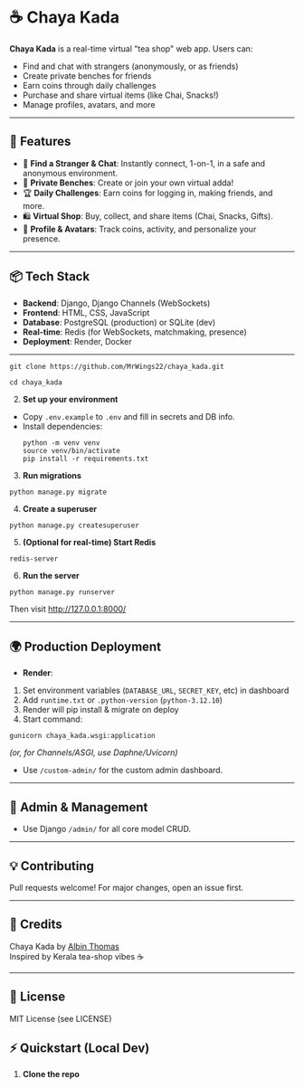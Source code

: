 # ☕️ Chaya Kada

**Chaya Kada** is a real-time virtual "tea shop" web app. Users can:
- Find and chat with strangers (anonymously, or as friends)
- Create private benches for friends
- Earn coins through daily challenges
- Purchase and share virtual items (like Chai, Snacks!)
- Manage profiles, avatars, and more

---

## 🚀 Features

- 🔗 **Find a Stranger & Chat**: Instantly connect, 1-on-1, in a safe and anonymous environment.
- 👥 **Private Benches**: Create or join your own virtual adda!
- 🏆 **Daily Challenges**: Earn coins for logging in, making friends, and more.
- 🛍️ **Virtual Shop**: Buy, collect, and share items (Chai, Snacks, Gifts).
- 🏅 **Profile & Avatars**: Track coins, activity, and personalize your presence.

---

## 📦 Tech Stack

- **Backend**: Django, Django Channels (WebSockets)
- **Frontend**: HTML, CSS, JavaScript
- **Database**: PostgreSQL (production) or SQLite (dev)
- **Real-time**: Redis (for WebSockets, matchmaking, presence)
- **Deployment**: Render, Docker

---
`git clone https://github.com/MrWings22/chaya_kada.git`

`cd chaya_kada`

2. **Set up your environment**
- Copy `.env.example` to `.env` and fill in secrets and DB info.
- Install dependencies:
  ```
  python -m venv venv
  source venv/bin/activate
  pip install -r requirements.txt
  ```

3. **Run migrations**
```
python manage.py migrate
```
4. **Create a superuser**
```
python manage.py createsuperuser
```
5. **(Optional for real-time) Start Redis**

`redis-server`

6. **Run the server**
```
python manage.py runserver
```
Then visit http://127.0.0.1:8000/

---

## 🌍 Production Deployment

- **Render**:
1. Set environment variables (`DATABASE_URL`, `SECRET_KEY`, etc) in dashboard
2. Add `runtime.txt` or `.python-version` (`python-3.12.10`)
3. Render will pip install & migrate on deploy
4. Start command:  
  ```
  gunicorn chaya_kada.wsgi:application
  ```
  *(or, for Channels/ASGI, use Daphne/Uvicorn)*

- Use `/custom-admin/` for the custom admin dashboard.

---

## 👤 Admin & Management

- Use Django `/admin/` for all core model CRUD.


---

## 💡 Contributing

Pull requests welcome! For major changes, open an issue first.

---

## 🙏 Credits

Chaya Kada by [Albin Thomas](mailto:albinthomas6210@gmail.com)  
Inspired by Kerala tea-shop vibes ☕️

---

## 📄 License

MIT License (see LICENSE)


## ⚡️ Quickstart (Local Dev)

1. **Clone the repo**
